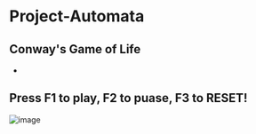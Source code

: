 # Project-Automata
## Conway's Game of Life
-
## Press F1 to play, F2 to puase, F3 to RESET!

![image](https://user-images.githubusercontent.com/33639948/68089111-aaffd600-fe76-11e9-9e0c-5c6d1aeffba9.png)
